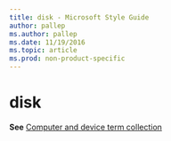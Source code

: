 ```yaml
---
title: disk - Microsoft Style Guide
author: pallep
ms.author: pallep
ms.date: 11/19/2016
ms.topic: article
ms.prod: non-product-specific
---
```


# disk

**See** [Computer and device term collection](/style-guide/a-z-word-list-term-collections/term-collections/computer-device-terms)
